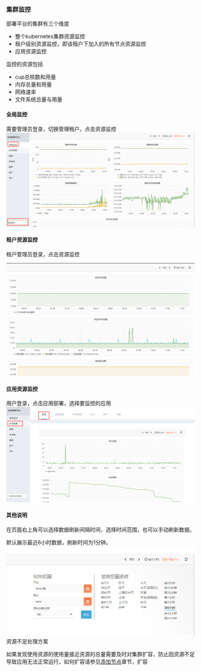 ### 集群监控

部署平台的集群有三个维度

* 整个kubernetes集群资源监控
* 租户级别资源监控，即该租户下加入的所有节点资源监控
* 应用资源监控

监控的资源包括

* cup总核数和用量
* 内存总量和用量
* 网络速率
* 文件系统总量与用量

#### 全局监控

需要管理员登录，切换管理租户，点击资源监控![](/assets/import3.png)

#### 租户资源监控

租户管理员登录，点击资源监控

![](/assets/import4.png)

#### 应用资源监控

用户登录，点击应用部署，选择要监控的应用![](/assets/import5.png)

#### 其他说明

在页面右上角可以选择数据刷新间隔时间，选择时间范围，也可以手动刷新数据。

默认展示最近6小时数据，刷新时间为1分钟。![](/assets/import6.png)资源不足处理方案

如果发现使用资源的使用量接近资源的总量需要及时对集群扩容，防止因资源不足导致应用无法正常运行，如何扩容请参见[添加节点](/bu-shu-jiao-ben.md)章节，扩容

